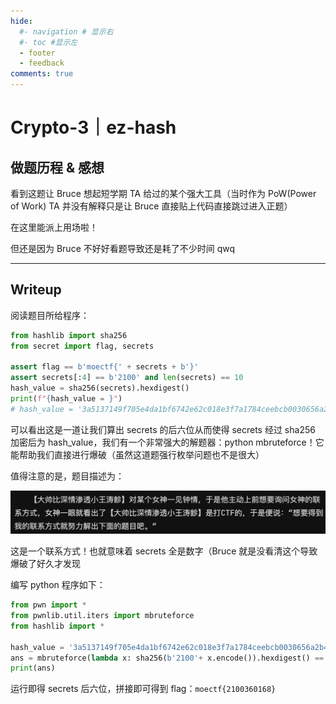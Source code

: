 ```yaml
---
hide:
  #- navigation # 显示右
  #- toc #显示左
  - footer
  - feedback
comments: true
---  
```


# Crypto-3｜ez-hash

## 做题历程 & 感想

看到这题让 Bruce 想起短学期 TA 给过的某个强大工具（当时作为 PoW(Power of Work) TA 并没有解释只是让 Bruce 直接贴上代码直接跳过进入正题）

在这里能派上用场啦！

但还是因为 Bruce 不好好看题导致还是耗了不少时间 qwq
***
## Writeup

阅读题目所给程序：

``` python
from hashlib import sha256
from secret import flag, secrets

assert flag == b'moectf{' + secrets + b'}'
assert secrets[:4] == b'2100' and len(secrets) == 10
hash_value = sha256(secrets).hexdigest()
print(f"{hash_value = }")
# hash_value = '3a5137149f705e4da1bf6742e62c018e3f7a1784ceebcb0030656a2b42f50b6a'
```

可以看出这是一道让我们算出 secrets 的后六位从而使得 secrets 经过 sha256 加密后为 hash_value，我们有一个非常强大的解题器：python mbruteforce！它能帮助我们直接进行爆破（虽然这道题强行枚举问题也不是很大）

值得注意的是，题目描述为：

![](../../../../assets/Pasted%20image%2020240926104022.png)

这是一个联系方式！也就意味着 secrets 全是数字（Bruce 就是没看清这个导致爆破了好久才发现

编写 python 程序如下：

```python
from pwn import *
from pwnlib.util.iters import mbruteforce
from hashlib import *

hash_value = '3a5137149f705e4da1bf6742e62c018e3f7a1784ceebcb0030656a2b42f50b6a'
ans = mbruteforce(lambda x: sha256(b'2100'+ x.encode()).hexdigest() == hash_value, string.digits, length = 6)
print(ans)
```

运行即得 secrets 后六位，拼接即可得到 flag：`moectf{2100360168}`
